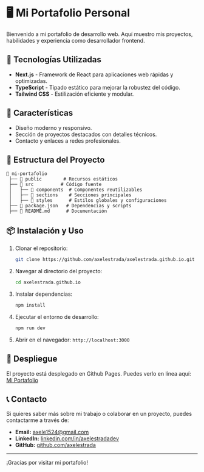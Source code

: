# 🖥️ Mi Portafolio Personal

Bienvenido a mi portafolio de desarrollo web. Aquí muestro mis proyectos, habilidades y experiencia como desarrollador frontend.

## 🚀 Tecnologías Utilizadas

- **Next.js** - Framework de React para aplicaciones web rápidas y optimizadas.
- **TypeScript** - Tipado estático para mejorar la robustez del código.
- **Tailwind CSS** - Estilización eficiente y modular.

## 📌 Características

- Diseño moderno y responsivo.
- Sección de proyectos destacados con detalles técnicos.
- Contacto y enlaces a redes profesionales.

## 📂 Estructura del Proyecto

```
📂 mi-portafolio
 ├── 📁 public        # Recursos estáticos
 ├── 📁 src          # Código fuente
 │   ├── 📁 components  # Componentes reutilizables
 │   ├── 📁 sections    # Secciones principales
 │   ├── 📁 styles      # Estilos globales y configuraciones
 ├── 📄 package.json   # Dependencias y scripts
 ├── 📄 README.md      # Documentación
```

## 📦 Instalación y Uso

1. Clonar el repositorio:
   ```sh
   git clone https://github.com/axelestrada/axelestrada.github.io.git
   ```
2. Navegar al directorio del proyecto:
   ```sh
   cd axelestrada.github.io
   ```
3. Instalar dependencias:
   ```sh
   npm install
   ```
4. Ejecutar el entorno de desarrollo:
   ```sh
   npm run dev
   ```
5. Abrir en el navegador: `http://localhost:3000`

## 🚀 Despliegue

El proyecto está desplegado en Github Pages. Puedes verlo en línea aquí: [Mi Portafolio](https://axelestrada.github.io)

## 📞 Contacto

Si quieres saber más sobre mi trabajo o colaborar en un proyecto, puedes contactarme a través de:

- **Email:** [axele1524@gmail.com](mailto\:axele1524@gmail.com)
- **LinkedIn:** [linkedin.com/in/axelestradadev](https://linkedin.com/in/axelestradadev)
- **GitHub:** [github.com/axelestrada](https://github.com/axelestrada)

---

¡Gracias por visitar mi portafolio!

